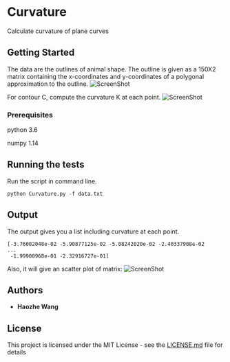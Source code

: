 # Curvature
Calculate curvature of plane curves

## Getting Started

The data are the outlines of animal shape. The outline is given as a 150X2 matrix containing the x-coordinates and y-coordinates of a polygonal approximation to the outline.
![ScreenShot](/Users/whz/Desktop/bird.png)

For contour C, compute the curvature K at each point.
![ScreenShot](/Users/whz/Desktop/img605.gif)

### Prerequisites
python 3.6

numpy 1.14

## Running the tests

Run the script in command line.

```
python Curvature.py -f data.txt
```
## Output
The output gives you a list including curvature at each point.
```
[-3.76002048e-02 -5.90877125e-02 -5.08242020e-02 -2.40337908e-02
...
 -1.99900968e-01 -2.32916727e-01]
```

Also, it will give an scatter plot of matrix:
![ScreenShot](/Users/whz/Desktop/bird2.png)
## Authors

* **Haozhe Wang** 

## License

This project is licensed under the MIT License - see the [LICENSE.md](LICENSE.md) file for details
